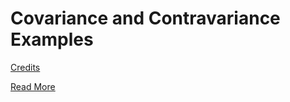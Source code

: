 # Covariance and Contravariance Examples

[Credits](https://vkontech.com/)

[Read More](https://vkontech.com/a-practical-intro-to-covariance-and-contravariance-in-c/)
